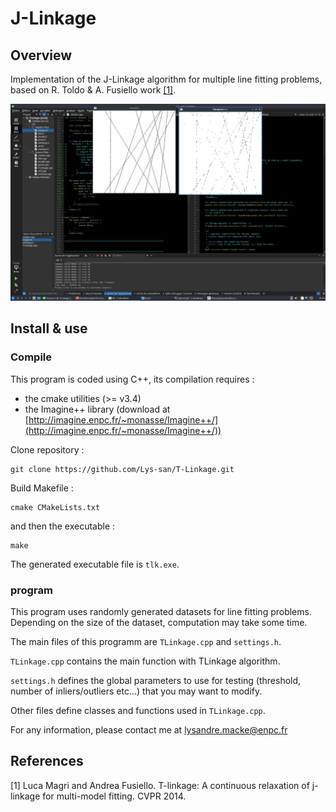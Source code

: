 # J-Linkage

## Overview

Implementation of the J-Linkage algorithm for multiple line fitting problems, based on R. Toldo & A. Fusiello work [[1]](#references).

![preview](preview/tlk-10-models.jpg)


## Install & use

### Compile

This program is coded using C++, its compilation requires :
- the cmake utilities (>= v3.4)
- the Imagine++ library (download at [http://imagine.enpc.fr/~monasse/Imagine++/](http://imagine.enpc.fr/~monasse/Imagine++/))


Clone repository :

```
git clone https://github.com/Lys-san/T-Linkage.git
```

Build Makefile :

```
cmake CMakeLists.txt
```

and then the executable :
```
make
``` 

The generated executable file is `tlk.exe`.

### program

This program uses randomly generated datasets for line fitting problems. Depending on the size of the dataset, computation may take some time.

The main files of this programm are `TLinkage.cpp` and `settings.h`. 

`TLinkage.cpp` contains the main function with TLinkage algorithm.

`settings.h` defines the global parameters to use for testing (threshold, number of inliers/outliers etc...) that you may want to modify.

Other files define classes and functions used in `TLinkage.cpp`.





For any information, please contact me at lysandre.macke@enpc.fr

## References
[1] Luca Magri and Andrea Fusiello. 
T-linkage: A continuous relaxation of j-linkage for multi-model fitting. CVPR 2014.
